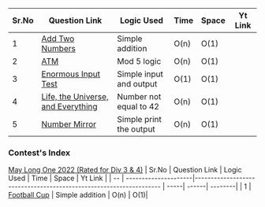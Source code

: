 |  Sr.No  | Question Link  | Logic Used                                                                         | Time | Space | Yt Link |
| -- | ---------------------|------------------------------------------------------------------- | -----| ------| --------|
| 1  | [Add Two Numbers](https://github.com/ajay-nikumbh/cODE_cHEF/tree/main/01-Beginner/01.%20Add%20Two%20Numbers) | Simple addition       | O(n) | O(1)|
| 2  | [ATM](https://github.com/ajay-nikumbh/cODE_cHEF/tree/main/01-Beginner/02.%20ATM) | Mod 5 logic| O(n) | O(1) |
| 3  | [Enormous Input Test](https://github.com/ajay-nikumbh/cODE_cHEF/tree/main/01-Beginner/03.%20Enormous%20Input%20Test) | Simple input and output | O(1) | O(1) |
| 4  | [Life, the Universe, and Everything](https://github.com/ajay-nikumbh/cODE_cHEF/tree/main/01-Beginner/04.%20Life%2C%20the%20Universe%2C%20and%20Everything) | Number not equal to 42  | O(n) | O(1) |
| 5  | [Number Mirror](https://github.com/ajay-nikumbh/cODE_cHEF/tree/main/01-Beginner/05.%20Number%20Mirror) | Simple print the output | O(n) | O(1) | 

### Contest's Index
[May Long One 2022 (Rated for Div 3 & 4)](https://www.codechef.com/MAY221?itm_campaign=contest_listing)
|  Sr.No  | Question Link  | Logic Used                                                                         | Time | Space | Yt Link |
| -- | ---------------------|------------------------------------------------------------------- | -----| ------| --------|
| 1  | [Football Cup](https://github.com/ajay-nikumbh/cODE_cHEF/tree/main/00-Contests/2022/May%20Long%20One%202022%20(Rated%20for%20Div%203%20%26%204)/1.%20Football%20Cup) | Simple addition       | O(n) | O(1)|
